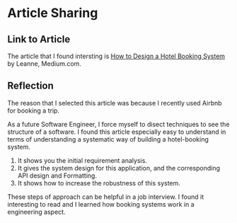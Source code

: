 # Article Sharing

## Link to Article

The article that I found intersting is [How to Design a Hotel Booking System](https://medium.com/javascript-in-plain-english/how-to-design-a-hotel-booking-system-56ef18b6adfc)
by Leanne, Medium.com.

## Reflection

The reason that I selected this article was because I recently used Airbnb for booking a trip.

As a future Software Engineer, I force myself to disect techniques to see the structure of a software. I found this article especially easy to understand in terms of understanding a systematic way of building a hotel-booking system.

1. It shows you the initial requirement analysis.
2. It gives the system design for this application, and the corresponding API design and Formatting.
3. It shows how to increase the robustness of this system.

These steps of approach can be helpful in a job interview. I found it interesting to read and I learned how booking systems work in a engineering aspect.
